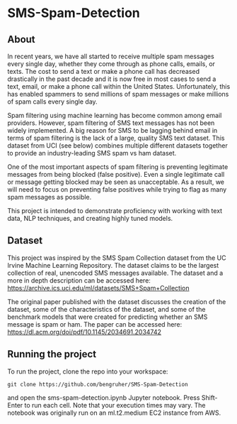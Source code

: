 # SMS-Spam-Detection

## About

In recent years, we have all started to receive multiple spam messages every single day, whether they come through as phone calls, emails, or texts. The cost to send a text or make a phone call has decreased drastically in the past decade and it is now free in most cases to send a text, email, or make a phone call within the United States. Unfortunately, this has enabled spammers to send millions of spam messages or make millions of spam calls every single day.

Spam filtering using machine learning has become common among email providers. However, spam filtering of SMS text messages has not been widely implemented. A big reason for SMS to be lagging behind email in terms of spam filtering is the lack of a large, quality SMS text dataset. This dataset from UCI (see below) combines multiple different datasets together to provide an industry-leading SMS spam vs ham dataset. 

One of the most important aspects of spam filtering is preventing legitimate messages from being blocked (false positive). Even a single legitimate call or message getting blocked may be seen as unacceptable. As a result, we will need to focus on preventing false positives while trying to flag as many spam messages as possible.

This project is intended to demonstrate proficiency with working with text data, NLP techniques, and creating highly tuned models. 

## Dataset

This project was inspired by the SMS Spam Collection dataset from the UC Irvine Machine Learning Repository. The dataset claims to be the largest collection of real, unencoded SMS messages available. The dataset and a more in depth description can be accessed here:
https://archive.ics.uci.edu/ml/datasets/SMS+Spam+Collection

The original paper published with the dataset discusses the creation of the dataset, some of the characteristics of the dataset, and some of the benchmark models that were created for predicting whether an SMS message is spam or ham. The paper can be accessed here:
https://dl.acm.org/doi/pdf/10.1145/2034691.2034742

## Running the project

To run the project, clone the repo into your workspace:
```
git clone https://github.com/bengruher/SMS-Spam-Detection
```

and open the sms-spam-detection.ipynb Jupyter notebook. Press Shift-Enter to run each cell. Note that your execution times may vary. The notebook was originally run on an ml.t2.medium EC2 instance from AWS. 
